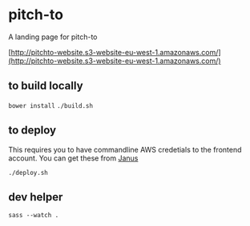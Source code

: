 # pitch-to
A landing page for pitch-to

[http://pitchto-website.s3-website-eu-west-1.amazonaws.com/](http://pitchto-website.s3-website-eu-west-1.amazonaws.com/)

## to build locally

`bower install`
`./build.sh`

## to deploy

This requires you to have commandline AWS credetials to the frontend account.
You can get these from [Janus](https://janus.gutools.co.uk/)

`./deploy.sh`

##  dev helper
`sass --watch .`

